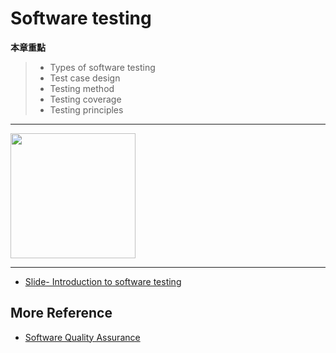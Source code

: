 Software testing
===

**本章重點**

> * Types of software testing
> * Test case design
> * Testing method
> * Testing coverage
> * Testing principles

---

<a href="https://g.co/gemini/share/fdd83982f1a8"><img src = "https://hackmd.io/_uploads/SyPN4Bpcex.png" width=200></a>

---

* [Slide- Introduction to software testing](https://docs.google.com/presentation/d/1IxfALssqJseO7JuX3i_gfKprWGqt765sOymSNgBtyjA/edit#slide=id.p)


## More Reference
* [Software Quality Assurance](https://hackmd.io/@nlhsueh/HySQsoBR2/https%3A%2F%2Fhackmd.io%2F%40nlhsueh%2FrkyXWjrC3)
